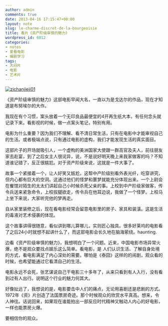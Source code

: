 ```yaml
---
author: admin
comments: true
date: 2013-04-16 17:15:47+00:00
layout: note
slug: le-charme-discret-de-la-bourgeoisie
title: 看片《资产阶级审慎的魅力》
wordpress_id: 6012
categories:
- notes
- 爱看电影
- 编剧学习
tags:
- 大闷片
- 电影
- 艺术片
---
```


[![zichanjieji01](http://farm9.staticflickr.com/8121/8655906802_9026c51b53_o.jpg)](http://www.flickr.com/photos/lookoo/8655906802/)

《资产阶级审慎的魅力》这部电影早闻大名，一直以为是戈达尔的作品，现在才知道是布努埃尔的大作。

我现在有个习惯，案头放着一个无印良品最便宜的4开再生纸大本，有任何念头就记录下来。看影视的时候，做一点案头笔记，特别有用。

电影为什么重要？因为我们不理解、看不清日常生活，只有在电影中才能审视自己的生活。或者极端点说，只有通过电影的虚构，我们才能发现生活的真实面目。

这部片子的开场就吸引人，一个虚构的美洲国家大使跟一群高官及夫人，前往朋友家去赴宴，到了之后女主人很诧异，说，不是说好明天晚上来我家做客的吗？不知道谁记错了，反正很尴尬。对于资产阶级来说，这就是一件大事了。

故事一个紧接着一个，让人好笑又尴尬，这帮中产阶级别看外表光纤，吃穿讲究，但内心都有巨大的空洞。这通过他们的怪梦和噩梦就能充分体现出来。一个上尉会在餐馆对陌生的太太们讲起自己小时候杀死父亲的事。上校到中产阶级家做客，传令兵送来紧急命令，上校拔腿欲走，传令兵在他耳边说，我做了一个怪梦。上校马上坐下来说，大家听完他的梦再走。

自从家里装修之后，现在看电影经常会留意电影里的房子、家具和装潢。这是生活的毒液对艺术侵袭的体现。

这个故事讲得很随意，看似讲到哪儿算哪儿，实则匠心独具。很多好莱坞的电影看了之后24小时就想不起讲什么了，而这部电影会长久地在脑海萦绕。haunting.

边看《资产阶级审慎的魅力》，我想明白了一个问题。近来，中国电影市场异常火爆，绝不是观众要找点娱乐这么简单。看电影，是 人们认识生活、了解自身处境的方式，看电影满足了内心深处的需要。哪怕是《泰囧》这样的的闹剧，观众看的时候，也希望能通过它看清自己的生活。

电影永远不会死，张艺谋说自己干电影三十多年了，从来只看到有人入行，没有看到过有人出行。说明这个行业的魅力何其大。

好像扯远了，我想说的是，电影要击中人们的痛点，无论用喜剧还是悲剧的方式。1972年《资》片创造了法国票房奇迹。那个时候观众的欣赏水平真高。想来，令人神往。话说回来，如果现在谁能拍出一部反应时代精神又触动人内心的好电影，一样也能票房火爆。

要相信你的观众。
